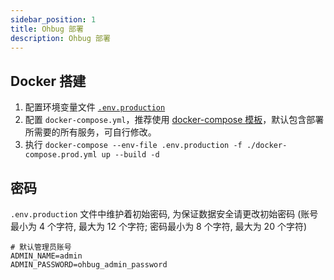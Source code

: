 ```yaml
---
sidebar_position: 1
title: Ohbug 部署
description: Ohbug 部署
---
```


## Docker 搭建

1. 配置环境变量文件 [`.env.production`](https://github.com/ohbug-org/ohbug-server/blob/main/.env.production)
2. 配置 `docker-compose.yml`，推荐使用 [docker-compose 模板](https://github.com/ohbug-org/ohbug-server/blob/main/docker-compose.prod.yml)，默认包含部署所需要的所有服务，可自行修改。
3. 执行 `docker-compose --env-file .env.production -f ./docker-compose.prod.yml up --build -d`

## 密码

`.env.production` 文件中维护着初始密码, 为保证数据安全请更改初始密码 (账号最小为 4 个字符, 最大为 12 个字符; 密码最小为 8 个字符, 最大为 20 个字符)

```
# 默认管理员账号
ADMIN_NAME=admin
ADMIN_PASSWORD=ohbug_admin_password
```
